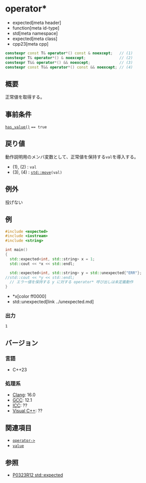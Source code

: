 # operator*
* expected[meta header]
* function[meta id-type]
* std[meta namespace]
* expected[meta class]
* cpp23[meta cpp]

```cpp
constexpr const T& operator*() const & noexcept;   // (1)
constexpr T& operator*() & noexcept;               // (2)
constexpr T&& operator*() && noexcept;             // (3)
constexpr const T&& operator*() const && noexcept; // (4)
```

## 概要
正常値を取得する。


## 事前条件
[`has_value()`](has_value.md.nolink) `== true`


## 戻り値
動作説明用のメンバ変数として、正常値を保持する`val`を導入する。

- (1), (2) : `val`
- (3), (4) : [`std::move`](/reference/utility/move.md)`(val)`


## 例外
投げない


## 例
```cpp example
#include <expected>
#include <iostream>
#include <string>

int main()
{
  std::expected<int, std::string> x = 1;
  std::cout << *x << std::endl;

  std::expected<int, std::string> y = std::unexpected{"ERR"};
//std::cout << *y << std::endl;
  // エラー値を保持する y に対する operator* 呼び出しは未定義動作
}
```
* *x[color ff0000]
* std::unexpected[link ../unexpected.md]

### 出力
```
1
```


## バージョン
### 言語
- C++23

### 処理系
- [Clang](/implementation.md#clang): 16.0
- [GCC](/implementation.md#gcc): 12.1
- [ICC](/implementation.md#icc): ??
- [Visual C++](/implementation.md#visual_cpp): ??


## 関連項目
- [`operator->`](op_arrow.md)
- [`value`](value.md.nolink)


## 参照
- [P0323R12 std::expected](https://www.open-std.org/jtc1/sc22/wg21/docs/papers/2022/p0323r12.html)
